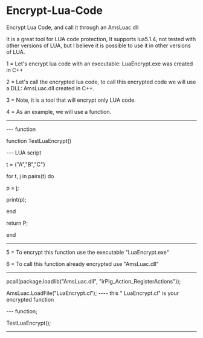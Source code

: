# Encrypt-Lua-Code
Encrypt Lua Code, and call it through an AmsLuac dll

It is a great tool for LUA code protection,
It supports lua5.1.4, not tested with other versions of LUA, but I believe it is possible to use it in other versions of LUA.

1 = Let's encrypt lua code with an executable: LuaEncrypt.exe was created in C++

2 = Let's call the encrypted lua code, to call this encrypted code we will use a DLL: AmsLuac.dll created in C++.

3 = Note, it is a tool that will encrypt only LUA code.

4 = As an example, we will use a function.

-------------------------------------------------- ---------------------------------------------

--- function

function TestLuaEncrypt()

--- LUA script

t = {"A","B","C"}

for t, j in pairs(t) do

p = j;

print(p);

end

return P;

end

-------------------------------------------------- ---------------------------------------------

5 = To encrypt this function use the executable "LuaEncrypt.exe"

6 = To call this function already encrypted use "AmsLuac.dll"

-------------------------------------------------- ---------------------------------------------

pcall(package.loadlib("AmsLuac.dll", "irPlg_Action_RegisterActions"));

AmsLuac.LoadFile("LuaEncrypt.cl"); ---- this " LuaEncrypt.cl" is your encrypted function

--- function;

TestLuaEncrypt();

-------------------------------------------------- ---------------------------------------------
